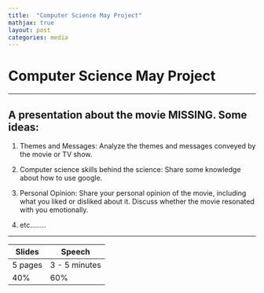 ```yaml
---
title:  "Computer Science May Project"
mathjax: true
layout: post
categories: media
---
```




# Computer Science May Project 
---
## A presentation about the movie MISSING. Some ideas:  
    
1.  Themes and Messages: Analyze the themes and messages conveyed by the movie or TV show.
    
2.  Computer science skills behind the science: Share some knowledge about how to use google. 
    
3.  Personal Opinion: Share your personal opinion of the movie, including what you liked or disliked about it. Discuss whether the movie resonated with you emotionally.

4.  etc........
    

---


| Slides | Speech |
| --- | --- |
| 5 pages | 3 - 5 minutes |
| 40% | 60% |


